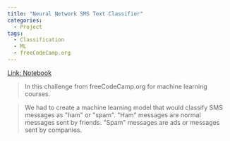 ```yaml
---
title: "Neural Network SMS Text Classifier"
categories:
  - Project
tags:
  - Classification
  - ML
  - freeCodeCamp.org
---
```


[Link: Notebook](https://github.com/momijizen/Machine-Learning-with-Python-Projects/blob/main/fcc_sms_text_classification.ipynb)

>In this challenge from freeCodeCamp.org for machine learning courses.

>We had to create a machine learning model that would classify SMS messages as "ham" or "spam". "Ham" messages are normal messages sent by friends. "Spam" messages are ads or messages sent by companies.
